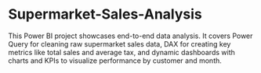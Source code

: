 # Supermarket-Sales-Analysis
This Power BI project showcases end-to-end data analysis. It covers Power Query for cleaning raw supermarket sales data, DAX for creating key metrics like total sales and average tax, and dynamic dashboards with charts and KPIs to visualize performance by customer and month.
